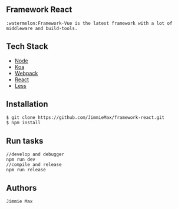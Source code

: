 ## Framework React
    :watermelon:Framework-Vue is the latest framework with a lot of middleware and build-tools.

## Tech Stack
 - [Node](https://nodejs.org)
 - [Koa](https://github.com/koajs/koa)
 - [Webpack](https://webpack.js.org)
 - [React](https://reactjs.org/)
 - [Less](http://lesscss.org/)

## Installation

```
$ git clone https://github.com/JimmieMax/framework-react.git
$ npm install
```

## Run tasks
```
//develop and debugger
npm run dev
//compile and release
npm run release
```

## Authors
    Jimmie Max